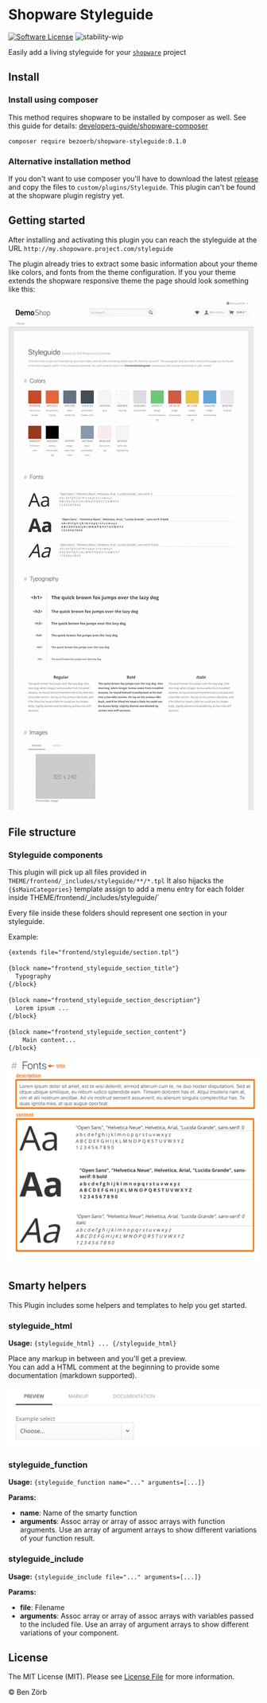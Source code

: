 # Shopware Styleguide

[![Software License][license-image]][license-url] ![stability-wip](https://img.shields.io/badge/stability-work_in_progress-lightgrey.svg)

Easily add a living styleguide for your [`shopware`](https://github.com/shopware/shopware) project

## Install

### Install using composer

This method requires shopware to be installed by composer as well. See this guide for details: [developers-guide/shopware-composer](https://developers.shopware.com/developers-guide/shopware-composer/)

```
composer require bezoerb/shopware-styleguide:0.1.0
```

### Alternative installation method

If you don't want to use composer you'll have to download the latest [release](https://github.com/bezoerb/shopware-styleguide/releases) and copy the files to `custom/plugins/Styleguide`.
This plugin can't be found at the shopware plugin registry yet.

## Getting started

After installing and activating this plugin you can reach the styleguide at the URL `http://my.shopoware.project.com/styleguide`

The plugin already tries to extract some basic information about your theme like colors, and fonts from the theme configuration.
If you your theme extends the shopware responsive theme the page should look something like this:

![styleguide](./doc/styleguide.jpg)

## File structure

### Styleguide components

This plugin will pick up all files provided in `THEME/frontend/_includes/styleguide/**/*.tpl`
It also hijacks the `{$sMainCategories}` template assign to add a menu entry for each folder inside THEME/frontend/\_includes/styleguide/`

Every file inside these folders should represent one section in your styleguide.

Example:

```
{extends file="frontend/styleguide/section.tpl"}

{block name="frontend_styleguide_section_title"}
  Typography
{/block}

{block name="frontend_styleguide_section_description"}
  Lorem ipsum ...
{/block}

{block name="frontend_styleguide_section_content"}
	Main content...
{/block}
```

![example](./doc/fonts.png)

## Smarty helpers

This Plugin includes some helpers and templates to help you get started.

### styleguide_html

**Usage:** `{styleguide_html} ... {/styleguide_html}`

Place any markup in between and you'll get a preview.<br/> You can add a HTML comment at the beginning to provide some documentation (markdown supported).

![example](./doc/styleguide_html.png)

### styleguide_function

**Usage:** `{styleguide_function name="..." arguments=[...]}`

**Params:**

- **name**: Name of the smarty function
- **arguments**: Assoc array or array of assoc arrays with function arguments. Use an array of argument arrays to show different variations of your function result.

### styleguide_include

**Usage:** `{styleguide_include file="..." arguments=[...]}`

**Params:**

- **file**: Filename
- **arguments**: Assoc array or array of assoc arrays with variables passed to the included file. Use an array of argument arrays to show different variations of your component.

## License

The MIT License (MIT). Please see [License File](LICENSE) for more information.

© Ben Zörb

[license-url]: LICENSE
[license-image]: https://img.shields.io/badge/license-MIT-brightgreen.svg
